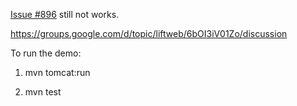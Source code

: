 [Issue #896](https://groups.google.com/d/topic/liftweb/6bOI3iV01Zo/discussion) still not works.

https://groups.google.com/d/topic/liftweb/6bOI3iV01Zo/discussion

To run the demo:

1. mvn tomcat:run

2. mvn test